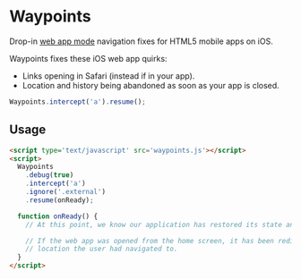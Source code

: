 # Waypoints

Drop-in [web app mode](http://developer.apple.com/library/ios/#DOCUMENTATION/AppleApplications/Reference/SafariWebContent/ConfiguringWebApplications/ConfiguringWebApplications.html) navigation fixes for HTML5 mobile apps on iOS.

Waypoints fixes these iOS web app quirks:
  * Links opening in Safari (instead if in your app).
  * Location and history being abandoned as soon as your app is closed.

```js
Waypoints.intercept('a').resume();
```

## Usage

```html
<script type='text/javascript' src='waypoints.js'></script>
<script>
  Waypoints
    .debug(true)
    .intercept('a')
    .ignore('.external')
    .resume(onReady);

  function onReady() {
    // At this point, we know our application has restored its state and is in the right place.

    // If the web app was opened from the home screen, it has been redirected to the last
    // location the user had navigated to.
  }
</script>
```
